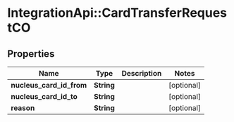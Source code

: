 # IntegrationApi::CardTransferRequestCO

## Properties
Name | Type | Description | Notes
------------ | ------------- | ------------- | -------------
**nucleus_card_id_from** | **String** |  | [optional] 
**nucleus_card_id_to** | **String** |  | [optional] 
**reason** | **String** |  | [optional] 


